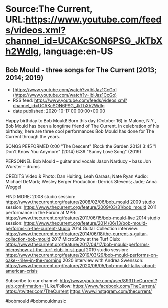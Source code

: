 # Source:The Current, URL:https://www.youtube.com/feeds/videos.xml?channel_id=UCAKcSON6PSG_JkTbXh2WdIg, language:en-US

## Bob Mould - three songs for The Current (2013; 2014; 2019)
 - [https://www.youtube.com/watch?v=lblJaz1CcGo](https://www.youtube.com/watch?v=lblJaz1CcGo)
 - RSS feed: https://www.youtube.com/feeds/videos.xml?channel_id=UCAKcSON6PSG_JkTbXh2WdIg
 - date published: 2020-10-17 00:00:00+00:00

Happy birthday to Bob Mould! Born this day (October 16) in Malone, N.Y., Bob Mould has been a longtime friend of The Current. In celebration of his birthday, here are three cool performances Bob Mould has done for The Current through the years.

SONGS PERFORMED
0:00 "The Descent" (Rock the Garden 2013)
3:45 "I Don't Know You Anymore" (2014)
6:39 "Sunny Love Song" (2019)

PERSONNEL
Bob Mould – guitar and vocals
Jason Narducy – bass
Jon Wurster – drums

CREDITS
Video & Photo: Dan Huiting; Leah Garaas; Nate Ryan
Audio: Michael DeMark; Wesley Berger
Production: Derrick Stevens; Jade; Anna Weggel

FIND MORE:
2008 studio session:
https://www.thecurrent.org/feature/2008/02/06/bob_mould
2009 studio session:
https://www.thecurrent.org/feature/2009/03/31/bob_mould
2011 performance in the Forum at MPR:
https://www.thecurrent.org/feature/2011/06/15/bob-mould-live
2014 studio session:
https://www.thecurrent.org/feature/2014/06/13/bob-mould-performs-in-the-current-studio
2014 Guitar Collection interview:
https://www.thecurrent.org/feature/2014/06/18/the-current-s-guitar-collection-bob-mould
2017 MicroShow at the Turf Club:
https://www.thecurrent.org/feature/2017/04/17/bob-mould-performs-microshow-at-the-turf-club-in-st-paul
2019 studio session:
https://www.thecurrent.org/feature/2019/03/29/bob-mould-performs-on-oake--riley-in-the-morning
2020 interview with Andrea Swensson:
https://www.thecurrent.org/feature/2020/06/05/bob-mould-talks-about-american-crisis

Subscribe to our channel:
http://www.youtube.com/user/893TheCurrent?sub_confirmation=1
Like/Follow:
https://www.facebook.com/TheCurrent/
https://twitter.com/TheCurrent
https://www.instagram.com/thecurrent/

#bobmould #bobmouldmusic

